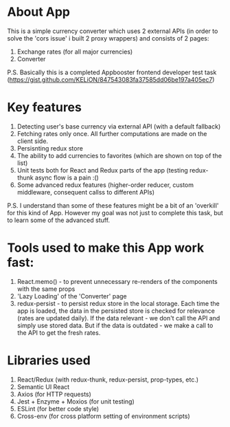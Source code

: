 # About App
This is a simple currency converter which uses 2 external APIs (in order to solve the 'cors issue' i built 2 proxy wrappers) and consists of 2 pages:
1. Exchange rates (for all major currencies)
2. Converter 

P.S. Basically this is a completed Appbooster frontend developer test task (https://gist.github.com/KELiON/847543083fa37585dd06be197a405ec7)

# Key features
1. Detecting user's base currency via external API (with a default fallback)
2. Fetching rates only once. All further computations are made on the client side.
3. Persisnting redux store
4. The ability to add currencies to favorites (which are shown on top of the list)
5. Unit tests both for React and Redux parts of the app (testing redux-thunk async flow is a pain :()
6. Some advanced redux features (higher-order reducer, custom middleware, consequent callss to different APIs)

P.S. I understand than some of these features might be a bit of an 'overkill' for this kind of App. However my goal was not just to complete this task, but to learn some of the advanced stuff.

# Tools used to make this App work fast:
1. React.memo() - to prevent unnecessary re-renders of the components with the same props
2. 'Lazy Loading' of the 'Converter' page
3. redux-persist - to persist redux store in the local storage.
Each time the app is loaded, the data in the persisted store is checked for relevance (rates are updated daily).
If the data relevant - we don't call the API and simply use stored data.
But if the data is outdated - we make a call to the API to get the fresh rates.

# Libraries used
1. React/Redux (with redux-thunk, redux-persist, prop-types, etc.)
2. Semantic UI React
3. Axios (for HTTP requests)
4. Jest + Enzyme + Moxios (for unit testing)
5. ESLint (for better code style)
6. Cross-env (for cross platform setting of environment scripts)
